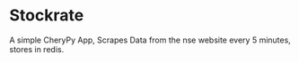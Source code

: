 # Stockrate
A simple CheryPy App, Scrapes Data from the nse website every 5 minutes, stores in redis.
